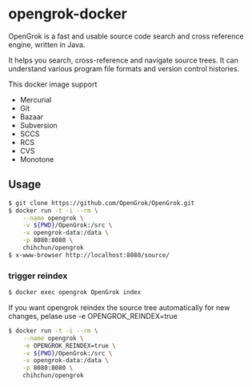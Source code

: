 # opengrok-docker

OpenGrok is a fast and usable source code search and cross reference
engine, written in Java.

It helps you search, cross-reference and navigate source trees. It can understand various program file formats and version control histories.

This docker image support
- Mercurial
- Git
- Bazaar
- Subversion
- SCCS
- RCS
- CVS
- Monotone

## Usage
```sh
$ git clone https://github.com/OpenGrok/OpenGrok.git
$ docker run -t -i --rm \
    --name opengrok \
    -v ${PWD}/OpenGrok:/src \
    -v opengrok-data:/data \
    -p 8080:8080 \
    chihchun/opengrok
$ x-www-browser http://localhost:8080/source/
```

### trigger reindex

```sh
$ docker exec opengrok OpenGrok index
```

If you want opengrok reindex the source tree automatically for new changes,
pelase use -e OPENGROK_REINDEX=true

```sh
$ docker run -t -i --rm \
    --name opengrok \
    -e OPENGROK_REINDEX=true \
    -v ${PWD}/OpenGrok:/src \
    -v opengrok-data:/data \
    -p 8080:8080 \
    chihchun/opengrok
```
